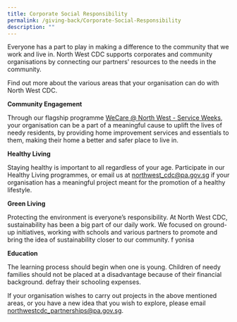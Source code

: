 ```yaml
---
title: Corporate Social Responsibility
permalink: /giving-back/Corporate-Social-Responsibility
description: ""
---
```

<meta name="description" content="Corporate Social Responsibility">

Everyone has a part to play in making a difference to the community that we work and live in. North West CDC supports corporates and community organisations by connecting our partners' resources to the needs in the community.

Find out more about the various areas that your organisation can do with North West CDC.

**Community Engagement** 

Through our flagship programme [WeCare @ North West - Service Weeks](https://northwest.cdc.gov.sg/programmes/connecting-the-community/wecare-northwest-serviceweeks), your organisation can be a part of a meaningful cause to uplift the lives of needy residents, by providing home improvement services and essentials to them, making their home a better and safer place to live in.   

  **Healthy Living**  
	
Staying healthy is important to all regardless of your age. Participate in our Healthy Living programmes, or email us at northwest_cdc@pa.gov.sg if your organisation has a meaningful project meant for the promotion of a healthy lifestyle. 

 **Green Living**  

Protecting the environment is everyone’s responsibility. At North West CDC, sustainability has been a big part of our daily work. We focused on ground-up initiatives, working with schools and various partners to promote and bring the idea of sustainability closer to our community. f yonisa

**Education**

The learning process should begin when one is young. Children of needy families should not be placed at a disadvantage because of their financial background.  defray their schooling expenses. 

If your organisation wishes to carry out projects in the above mentioned areas, or you have a new idea that you wish to explore, please email northwestcdc_partnerships@pa.gov.sg.